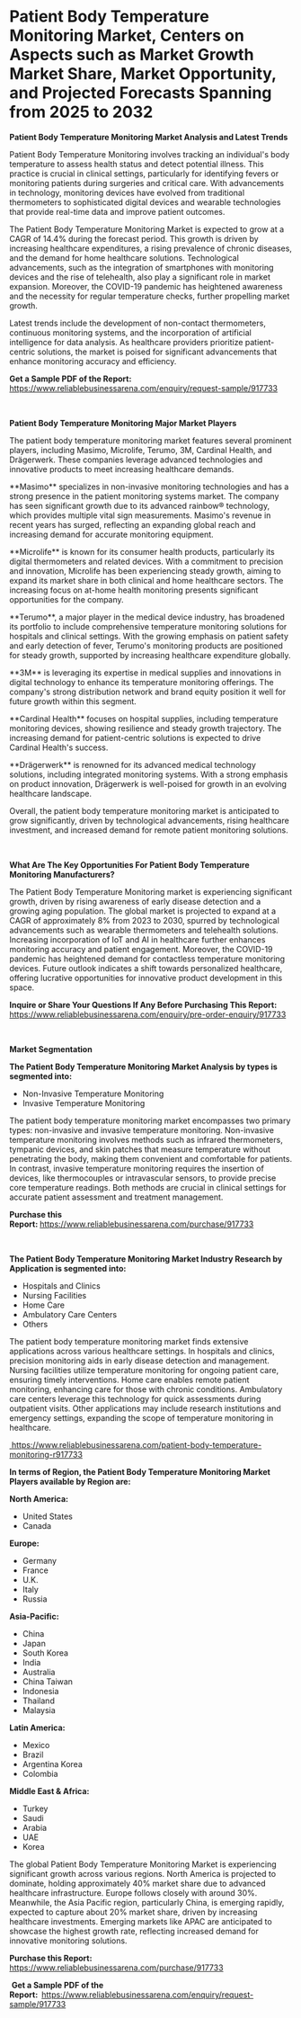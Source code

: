 <p><h1>Patient Body Temperature Monitoring Market, Centers on Aspects such as Market Growth Market Share, Market Opportunity, and Projected Forecasts Spanning from 2025 to 2032</h1></p><p><strong>Patient Body Temperature Monitoring Market Analysis and Latest Trends</strong></p>
<p><p>Patient Body Temperature Monitoring involves tracking an individual's body temperature to assess health status and detect potential illness. This practice is crucial in clinical settings, particularly for identifying fevers or monitoring patients during surgeries and critical care. With advancements in technology, monitoring devices have evolved from traditional thermometers to sophisticated digital devices and wearable technologies that provide real-time data and improve patient outcomes.</p><p>The Patient Body Temperature Monitoring Market is expected to grow at a CAGR of 14.4% during the forecast period. This growth is driven by increasing healthcare expenditures, a rising prevalence of chronic diseases, and the demand for home healthcare solutions. Technological advancements, such as the integration of smartphones with monitoring devices and the rise of telehealth, also play a significant role in market expansion. Moreover, the COVID-19 pandemic has heightened awareness and the necessity for regular temperature checks, further propelling market growth.</p><p>Latest trends include the development of non-contact thermometers, continuous monitoring systems, and the incorporation of artificial intelligence for data analysis. As healthcare providers prioritize patient-centric solutions, the market is poised for significant advancements that enhance monitoring accuracy and efficiency.</p></p>
<p><strong>Get a Sample PDF of the Report:&nbsp;</strong> <a href="https://www.reliablebusinessarena.com/enquiry/request-sample/917733?utm_campaign=3258&utm_medium=2&utm_source=Github&utm_content=ia&utm_term=18042025&utm_id=patient-body-temperature-monitoring">https://www.reliablebusinessarena.com/enquiry/request-sample/917733</a></p>
<p>&nbsp;</p>
<p><strong>Patient Body Temperature Monitoring Major Market Players</strong></p>
<p><p>The patient body temperature monitoring market features several prominent players, including Masimo, Microlife, Terumo, 3M, Cardinal Health, and Drägerwerk. These companies leverage advanced technologies and innovative products to meet increasing healthcare demands.</p><p>**Masimo** specializes in non-invasive monitoring technologies and has a strong presence in the patient monitoring systems market. The company has seen significant growth due to its advanced rainbow® technology, which provides multiple vital sign measurements. Masimo's revenue in recent years has surged, reflecting an expanding global reach and increasing demand for accurate monitoring equipment.</p><p>**Microlife** is known for its consumer health products, particularly its digital thermometers and related devices. With a commitment to precision and innovation, Microlife has been experiencing steady growth, aiming to expand its market share in both clinical and home healthcare sectors. The increasing focus on at-home health monitoring presents significant opportunities for the company.</p><p>**Terumo**, a major player in the medical device industry, has broadened its portfolio to include comprehensive temperature monitoring solutions for hospitals and clinical settings. With the growing emphasis on patient safety and early detection of fever, Terumo's monitoring products are positioned for steady growth, supported by increasing healthcare expenditure globally.</p><p>**3M** is leveraging its expertise in medical supplies and innovations in digital technology to enhance its temperature monitoring offerings. The company's strong distribution network and brand equity position it well for future growth within this segment.</p><p>**Cardinal Health** focuses on hospital supplies, including temperature monitoring devices, showing resilience and steady growth trajectory. The increasing demand for patient-centric solutions is expected to drive Cardinal Health's success.</p><p>**Drägerwerk** is renowned for its advanced medical technology solutions, including integrated monitoring systems. With a strong emphasis on product innovation, Drägerwerk is well-poised for growth in an evolving healthcare landscape.</p><p>Overall, the patient body temperature monitoring market is anticipated to grow significantly, driven by technological advancements, rising healthcare investment, and increased demand for remote patient monitoring solutions.</p></p>
<p>&nbsp;</p>
<p><strong>What Are The Key Opportunities For Patient Body Temperature Monitoring Manufacturers?</strong></p>
<p><p>The Patient Body Temperature Monitoring market is experiencing significant growth, driven by rising awareness of early disease detection and a growing aging population. The global market is projected to expand at a CAGR of approximately 8% from 2023 to 2030, spurred by technological advancements such as wearable thermometers and telehealth solutions. Increasing incorporation of IoT and AI in healthcare further enhances monitoring accuracy and patient engagement. Moreover, the COVID-19 pandemic has heightened demand for contactless temperature monitoring devices. Future outlook indicates a shift towards personalized healthcare, offering lucrative opportunities for innovative product development in this space.</p></p>
<p><strong>Inquire or Share Your Questions If Any Before Purchasing This Report:</strong> <a href="https://www.reliablebusinessarena.com/enquiry/pre-order-enquiry/917733?utm_campaign=3258&utm_medium=2&utm_source=Github&utm_content=ia&utm_term=18042025&utm_id=patient-body-temperature-monitoring">https://www.reliablebusinessarena.com/enquiry/pre-order-enquiry/917733</a></p>
<p>&nbsp;</p>
<p><strong>Market Segmentation</strong></p>
<p><strong>The Patient Body Temperature Monitoring Market Analysis by types is segmented into:</strong></p>
<p><ul><li>Non-Invasive Temperature Monitoring</li><li>Invasive Temperature Monitoring</li></ul></p>
<p><p>The patient body temperature monitoring market encompasses two primary types: non-invasive and invasive temperature monitoring. Non-invasive temperature monitoring involves methods such as infrared thermometers, tympanic devices, and skin patches that measure temperature without penetrating the body, making them convenient and comfortable for patients. In contrast, invasive temperature monitoring requires the insertion of devices, like thermocouples or intravascular sensors, to provide precise core temperature readings. Both methods are crucial in clinical settings for accurate patient assessment and treatment management.</p></p>
<p><strong>Purchase this Report:&nbsp;</strong><a href="https://www.reliablebusinessarena.com/purchase/917733?utm_campaign=3258&utm_medium=2&utm_source=Github&utm_content=ia&utm_term=18042025&utm_id=patient-body-temperature-monitoring">https://www.reliablebusinessarena.com/purchase/917733</a></p>
<p>&nbsp;</p>
<p><strong>The Patient Body Temperature Monitoring Market Industry Research by Application is segmented into:</strong></p>
<p><ul><li>Hospitals and Clinics</li><li>Nursing Facilities</li><li>Home Care</li><li>Ambulatory Care Centers</li><li>Others</li></ul></p>
<p><p>The patient body temperature monitoring market finds extensive applications across various healthcare settings. In hospitals and clinics, precision monitoring aids in early disease detection and management. Nursing facilities utilize temperature monitoring for ongoing patient care, ensuring timely interventions. Home care enables remote patient monitoring, enhancing care for those with chronic conditions. Ambulatory care centers leverage this technology for quick assessments during outpatient visits. Other applications may include research institutions and emergency settings, expanding the scope of temperature monitoring in healthcare.</p></p>
<p><a href="https://www.reliablebusinessarena.com/patient-body-temperature-monitoring-r917733?utm_campaign=3258&utm_medium=2&utm_source=Github&utm_content=ia&utm_term=18042025&utm_id=patient-body-temperature-monitoring">&nbsp;https://www.reliablebusinessarena.com/patient-body-temperature-monitoring-r917733</a></p>
<p><strong>In terms of Region, the Patient Body Temperature Monitoring Market Players available by Region are:</strong></p>
<p>
    <p> <strong> North America: </strong>
        <ul>
            <li>United States</li>
            <li>Canada</li>
        </ul>
        </p> 
    <p> <strong> Europe: </strong>
        <ul>
            <li>Germany</li>
            <li>France</li>
            <li>U.K.</li>
            <li>Italy</li>
            <li>Russia</li>
        </ul>
        </p> 
    <p> <strong> Asia-Pacific: </strong>
        <ul>
            <li>China</li>
            <li>Japan</li>
            <li>South Korea</li>
            <li>India</li>
            <li>Australia</li>
            <li>China Taiwan</li>
            <li>Indonesia</li>
            <li>Thailand</li>
            <li>Malaysia</li>
        </ul>
        </p> 
    <p> <strong> Latin America: </strong>
        <ul>
            <li>Mexico</li>
            <li>Brazil</li>
            <li>Argentina Korea</li>
            <li>Colombia</li>
        </ul>
        </p> 
    <p> <strong> Middle East & Africa: </strong>
        <ul>
            <li>Turkey</li>
            <li>Saudi</li>
            <li>Arabia</li>
            <li>UAE</li>
            <li>Korea</li>
        </ul>
    </p>
    </p>
<p><p>The global Patient Body Temperature Monitoring Market is experiencing significant growth across various regions. North America is projected to dominate, holding approximately 40% market share due to advanced healthcare infrastructure. Europe follows closely with around 30%. Meanwhile, the Asia Pacific region, particularly China, is emerging rapidly, expected to capture about 20% market share, driven by increasing healthcare investments. Emerging markets like APAC are anticipated to showcase the highest growth rate, reflecting increased demand for innovative monitoring solutions.</p></p>
<p><strong>Purchase this Report: </strong><a href="https://www.reliablebusinessarena.com/purchase/917733?utm_campaign=3258&utm_medium=2&utm_source=Github&utm_content=ia&utm_term=18042025&utm_id=patient-body-temperature-monitoring">https://www.reliablebusinessarena.com/purchase/917733</a></p>
<p>&nbsp;<strong>Get a Sample PDF of the Report:&nbsp;&nbsp;</strong><a href="https://www.reliablebusinessarena.com/enquiry/request-sample/917733?utm_campaign=3258&utm_medium=2&utm_source=Github&utm_content=ia&utm_term=18042025&utm_id=patient-body-temperature-monitoring">https://www.reliablebusinessarena.com/enquiry/request-sample/917733</a></p>
<p><strong></strong></p>
<p><p></p><p></p><p></p></p>